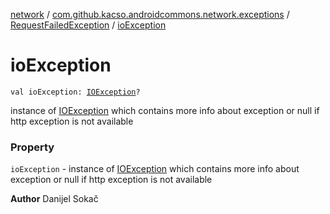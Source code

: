 [network](../../index.md) / [com.github.kacso.androidcommons.network.exceptions](../index.md) / [RequestFailedException](index.md) / [ioException](./io-exception.md)

# ioException

`val ioException: `[`IOException`](http://docs.oracle.com/javase/8/docs/api/java/io/IOException.html)`?`

instance of [IOException](http://docs.oracle.com/javase/8/docs/api/java/io/IOException.html) which contains more info about exception or null if http
    exception is not available

### Property

`ioException` - instance of [IOException](http://docs.oracle.com/javase/8/docs/api/java/io/IOException.html) which contains more info about exception or null if http
    exception is not available

**Author**
Danijel Sokač

